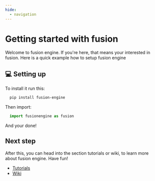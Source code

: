 ```yaml
---
hide:
  - navigation
---
```



# Getting started with fusion
Welcome to fusion engine. If you're here, that means your interested in fusion. Here is a quick example how to setup fusion engine

## 💻 Setting up

To install it run this:

```bash
  pip install fusion-engine
```

Then import:

```python
  import fusionengine as fusion
```
And your done!

## Next step
After this, you can head into the section tutorials or wiki, to learn more about fusion engine. Have fun!

 - [Tutorials](v5/tutorials/setup.md)
 - [Wiki](v5/wiki/window.md)
